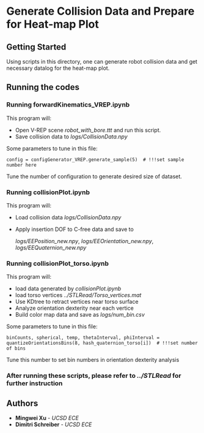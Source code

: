 # Generate Collision Data and Prepare for Heat-map Plot

## Getting Started

Using scripts in this directory, one can generate robot collision data and get necessary datalog for the heat-map plot.

## Running the codes

### Running forwardKinematics_VREP.ipynb

This program will:
* Open V-REP scene *robot_with_bore.ttt* and run this script.
* Save collision data to *logs/CollisionData.npy*

Some parameters to tune in this file:
```
config = configGenerator_VREP.generate_sample(5)  # !!!set sample number here
```
Tune the number of configuration to generate desired size of dataset.

### Running collisionPlot.ipynb

This program will:
* Load collision data *logs/CollisionData.npy*
* Apply insertion DOF to C-free data and save to 

    *logs/EEPosition_new.npy*,  *logs/EEOrientation_new.npy*,   *logs/EEQuaternion_new.npy*

### Running collisionPlot_torso.ipynb

This program will:
* load data generated by *collisionPlot.ipynb*
* load torso vertices *../STLRead/Torso_vertices.mat*
* Use KDtree to retract vertices near torso surface
* Analyze orientation dexterity near each vertice
* Build color map data and save as *logs/num_bin.csv*

Some parameters to tune in this file:
```
binCounts, spherical, temp, thetaInterval, phiInterval = quantizeOrientationsBins(8, hash_quaternion_torso[i])  # !!!set number of bins
```
Tune this number to set bin numbers in orientation dexterity analysis

### After running these scripts, please refer to *../STLRead* for further instruction

## Authors

* **Mingwei Xu** - *UCSD ECE*
* **Dimitri Schreiber** - *UCSD ECE*


